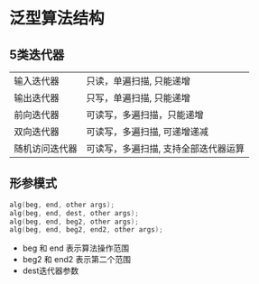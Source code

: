 # 泛型算法结构

## 5类迭代器

 <table>
  <tr>
    <td>输入迭代器</td>
    <td>只读，单遍扫描, 只能递增</td>
  </tr>
  <tr>
    <td>输出迭代器</td>
    <td>只写，单遍扫描, 只能递增</td>
  </tr>
  <tr>
    <td>前向迭代器</td>
    <td>可读写，多遍扫描，只能递增</td>
  </tr>
  <tr>
    <td>双向迭代器</td>
    <td>可读写，多遍扫描, 可递增递减</td>
  </tr>
  <tr>
    <td>随机访问迭代器</td>
    <td>可读写，多遍扫描, 支持全部迭代器运算</td>
  </tr>
</table>

## 形参模式

```c++
alg(beg, end, other args);
alg(beg, end, dest, other args);
alg(beg, end, beg2, other args);
alg(beg, end, beg2, end2, other args);
```

- beg 和 end 表示算法操作范围
- beg2 和 end2 表示第二个范围
- dest迭代器参数